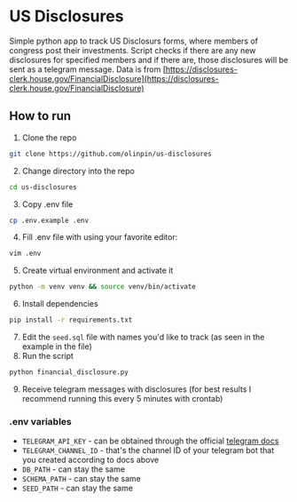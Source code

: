 # US Disclosures
Simple python app to track US Disclosurs forms, where members of congress post their investments. Script checks if there are any new disclosures for specified members and if there are, those disclosures will be sent as a telegram message. Data is from [https://disclosures-clerk.house.gov/FinancialDisclosure](https://disclosures-clerk.house.gov/FinancialDisclosure)

## How to run
1. Clone the repo 
```bash
git clone https://github.com/olinpin/us-disclosures
```
2. Change directory into the repo 
```bash
cd us-disclosures
```
3. Copy .env file 
```bash
cp .env.example .env
```
4. Fill .env file with using your favorite editor:
```bash
vim .env
```
5. Create virtual environment and activate it 
```bash
python -m venv venv && source venv/bin/activate
```
6. Install dependencies 
```bash
pip install -r requirements.txt
```
7. Edit the `seed.sql` file with names you'd like to track (as seen in the example in the file)
8. Run the script 
```bash
python financial_disclosure.py
```
9. Receive telegram messages with disclosures (for best results I recommend running this every 5 minutes with crontab)

### .env variables
- `TELEGRAM_API_KEY` - can be obtained through the official [telegram docs](https://github.com/olinpin/us-disclosures)
- `TELEGRAM_CHANNEL_ID` - that's the channel ID of your telegram bot that you created according to docs above
- `DB_PATH` - can stay the same
- `SCHEMA_PATH` - can stay the same
- `SEED_PATH` - can stay the same
